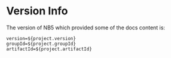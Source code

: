 # Version Info

The version of NB5 which provided some of the docs content is:

```
version=${project.version}
groupId=${project.groupId}
artifactId=${project.artifactId}
```
